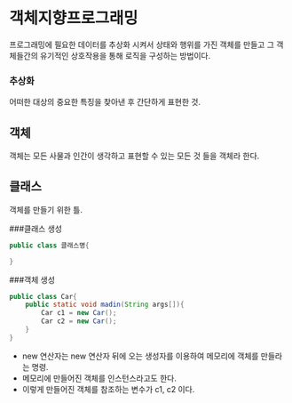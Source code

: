# 객체지향프로그래밍
프로그래밍에 필요한 데이터를 추상화 시켜서 상태와 행위를 가진 객체를 만들고 그 객체들간의 유기적인 상호작용을 통해
로직을 구성하는 방법이다.

### 추상화
어떠한 대상의 중요한 특징을 찾아낸 후 간단하게 표현한 것.

## 객체
객체는 모든 사물과 인간이 생각하고 표현할 수 있는 모든 것 들을 객체라 한다.

## 클래스
객체를 만들기 위한 틀.

###클래스 생성
~~~java
public class 클래스명{

}
~~~

###객체 생성
~~~java
public class Car{
    public static void madin(String args[]){
        Car c1 = new Car();
        Car c2 = new Car();
    }
}
~~~
- new 연산자는 new 연산자 뒤에 오는 생성자를 이용하여 메모리에 객체를 만들라는 명령.
- 메모리에 만들어진 객체를 인스턴스라고도 한다.
- 이렇게 만들어진 객체를 참조하는 변수가 c1, c2 이다.